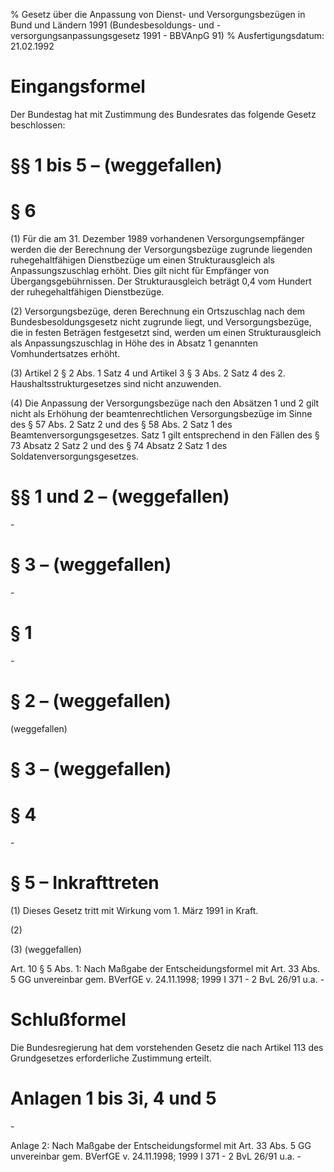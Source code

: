 % Gesetz über die Anpassung von Dienst- und Versorgungsbezügen in Bund und Ländern 1991  (Bundesbesoldungs- und -versorgungsanpassungsgesetz 1991 - BBVAnpG 91)
% Ausfertigungsdatum: 21.02.1992
 
# Eingangsformel

Der Bundestag hat mit Zustimmung des Bundesrates das folgende Gesetz beschlossen:

# §§ 1 bis 5 – (weggefallen)

# § 6

(1) Für die am 31. Dezember 1989 vorhandenen Versorgungsempfänger werden die der Berechnung der Versorgungsbezüge zugrunde liegenden ruhegehaltfähigen Dienstbezüge um einen Strukturausgleich als Anpassungszuschlag erhöht. Dies gilt nicht für Empfänger von Übergangsgebührnissen. Der Strukturausgleich beträgt 0,4 vom Hundert der ruhegehaltfähigen Dienstbezüge.

(2) Versorgungsbezüge, deren Berechnung ein Ortszuschlag nach dem Bundesbesoldungsgesetz nicht zugrunde liegt, und Versorgungsbezüge, die in festen Beträgen festgesetzt sind, werden um einen Strukturausgleich als Anpassungszuschlag in Höhe des in Absatz 1 genannten Vomhundertsatzes erhöht.

(3) Artikel 2 § 2 Abs. 1 Satz 4 und Artikel 3 § 3 Abs. 2 Satz 4 des 2. Haushaltsstrukturgesetzes sind nicht anzuwenden.

(4) Die Anpassung der Versorgungsbezüge nach den Absätzen 1 und 2 gilt nicht als Erhöhung der beamtenrechtlichen Versorgungsbezüge im Sinne des § 57 Abs. 2 Satz 2 und des § 58 Abs. 2 Satz 1 des Beamtenversorgungsgesetzes. Satz 1 gilt entsprechend in den Fällen des § 73 Absatz 2 Satz 2 und des § 74 Absatz 2 Satz 1 des Soldatenversorgungsgesetzes.

# §§ 1 und 2 – (weggefallen)

\-

# § 3 – (weggefallen)

\-

# § 1

\-

# § 2 – (weggefallen)

(weggefallen)

# § 3 – (weggefallen)

# § 4

\-

# § 5 – Inkrafttreten

(1) Dieses Gesetz tritt mit Wirkung vom 1. März 1991 in Kraft.

(2)

(3) (weggefallen)

Art. 10 § 5 Abs. 1: Nach Maßgabe der Entscheidungsformel mit Art. 33 Abs. 5 GG unvereinbar gem. BVerfGE v. 24.11.1998; 1999 I 371 - 2 BvL 26/91 u.a. -

# Schlußformel

Die Bundesregierung hat dem vorstehenden Gesetz die nach Artikel 113 des Grundgesetzes erforderliche Zustimmung erteilt.

# Anlagen 1 bis 3i, 4 und 5

\-

Anlage 2: Nach Maßgabe der Entscheidungsformel mit Art. 33 Abs. 5 GG unvereinbar gem. BVerfGE v. 24.11.1998; 1999 I 371 - 2 BvL 26/91 u.a. -
